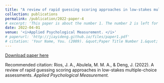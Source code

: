 ```yaml
---
title: "A review of rapid guessing scoring approaches in low-stakes multiple-choice assessments."
collection: publications
permalink: /publication/2022-paper-4
# excerpt: 'This paper is about the number 1. The number 2 is left for future work.'
date: 2022-04-01
venue: '<i>Applied Psychological Measurement. </i>'
# paperurl: 'http://jiayideng.github.io/files/paper1.pdf'
# citation: 'Your Name, You. (2009). &quot;Paper Title Number 1.&quot; <i>Applied Psychological Measurement.</i>.'
---
```


[Download paper here](http://jiayideng.github.io/files/paper1.pdf)

Recommended citation: Rios, J. A., Abulela, M. M. A., & Deng, J. (2022). A review of rapid guessing scoring approaches in low-stakes multiple-choice assessments. <i>Applied Psychological Measurement.</i>  